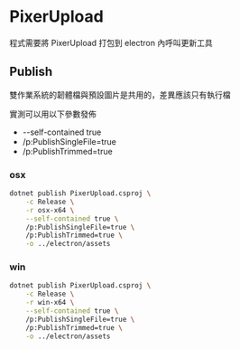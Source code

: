 # PixerUpload
程式需要將 PixerUpload 打包到 electron 內呼叫更新工具

## Publish
雙作業系統的韌體檔與預設圖片是共用的，差異應該只有執行檔

實測可以用以下參數發佈
* --self-contained true
* /p:PublishSingleFile=true
* /p:PublishTrimmed=true

### osx

```bash
dotnet publish PixerUpload.csproj \
    -c Release \
    -r osx-x64 \
    --self-contained true \
    /p:PublishSingleFile=true \
    /p:PublishTrimmed=true \
    -o ../electron/assets
```

### win

```bash
dotnet publish PixerUpload.csproj \
    -c Release \
    -r win-x64 \
    --self-contained true \
    /p:PublishSingleFile=true \
    /p:PublishTrimmed=true \
    -o ../electron/assets
```